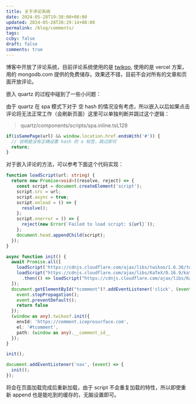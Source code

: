```yaml
---
title: 关于评论系统
date: 2024-05-28T19:38:00+08:00
updated: 2024-05-28T20:29:14+08:00
permalink: /blog/comments/
tags: 
ccby: false
draft: false
comments: true
---
```

博客中开放了评论系统，目前评论系统使用的是 [twikoo](https://twikoo.js.org/), 使用的是 vercel 方案，用的 mongodb.com 提供的免费储存。效果还不错，目前不会对所有的文章和页面开放评论。

嵌入 quartz 的过程中碰到了一些小问题：

由于 quartz 在 spa 模式下对于 空 hash 的情况没有考虑，所以嵌入以后如果点击评论将无法正常工作（会刷新页面）这里可以单独判断并跳过这个逻辑：

> quartz/components/scripts/spa.inline.tsL128

```ts
if(isSamePage(url) && window.location.href.endsWith('#')) { 
  // 说明是没有正确设置 hash 的 a 标签，跳过即可
  return;
}
```


对于嵌入评论的方法，可以参考下面这个代码实现：


```ts
function loadScript(url: string) {
  return new Promise<void>((resolve, reject) => {
    const script = document.createElement('script');
    script.src = url;
    script.async = true;
    script.onload = () => {
      resolve();
    };
    script.onerror = () => {
      reject(new Error(`Failed to load script: ${url}`));
    };
    document.head.appendChild(script);
  });
}

async function init() {
  await Promise.all([
    loadScript('https://cdnjs.cloudflare.com/ajax/libs/twikoo/1.6.36/twikoo.min.js'),
    loadScript("https://cdnjs.cloudflare.com/ajax/libs/KaTeX/0.16.9/katex.min.js")
      .then(() => loadScript("https://cdnjs.cloudflare.com/ajax/libs/KaTeX/0.16.9/contrib/auto-render.min.js")),
  ]);
  document.getElementById("tcomment")?.addEventListener('click', (event) => {
    event.stopPropagation();
    event.preventDefault();
    return false
  });
  (window as any).twikoo?.init({
    envId: 'https://comment.iceprosurface.com',
    el: '#tcomment',
    path: (window as any).__comment_id__
  });
}

init();

document.addEventListener('nav', (event) => {
  init();
});
```

将会在页面加载完成后重新加载，由于 script 不会重复加载的特性，所以即使重新 append 也是能吃到的缓存的，无脑设置即可。